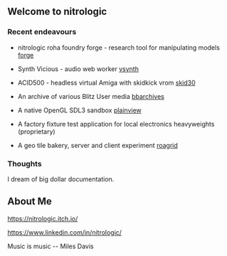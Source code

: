 ## Welcome to nitrologic

### Recent endeavours

* nitrologic roha foundry forge - research tool for manipulating models [forge](https://github.com/nitrologic/forge) 

* Synth Vicious - audio web worker [vsynth](https://github.com/nitrologic/vsynth)

* ACID500 - headless virtual Amiga with skidkick vrom [skid30](https://github.com/nitrologic/skid30)

* An archive of various Blitz User media [bbarchives](https://github.com/nitrologic/bbarchives)

* A native OpenGL SDL3 sandbox [plainview](https://github.com/nitrologic/plainview)

* A factory fixture test application for local electronics heavyweights (proprietary)

* A geo tile bakery, server and client experiment  [roagrid](https://github.com/nitrologic/roagrid)

### Thoughts

I dream of big dollar documentation.

## About Me

https://nitrologic.itch.io/

https://www.linkedin.com/in/nitrologic/


Music is music -- Miles Davis
